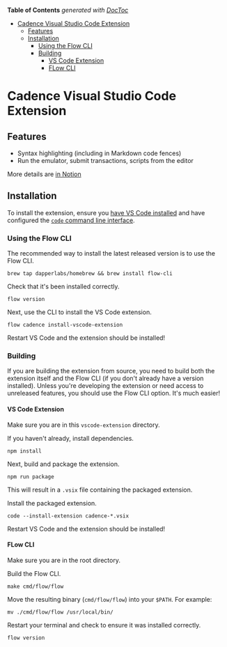 <!-- START doctoc generated TOC please keep comment here to allow auto update -->
<!-- DON'T EDIT THIS SECTION, INSTEAD RE-RUN doctoc TO UPDATE -->
**Table of Contents**  *generated with [DocToc](https://github.com/thlorenz/doctoc)*

- [Cadence Visual Studio Code Extension](#cadence-visual-studio-code-extension)
  - [Features](#features)
  - [Installation](#installation)
    - [Using the Flow CLI](#using-the-flow-cli)
    - [Building](#building)
      - [VS Code Extension](#vs-code-extension)
      - [FLow CLI](#flow-cli)

<!-- END doctoc generated TOC please keep comment here to allow auto update -->

# Cadence Visual Studio Code Extension

## Features

- Syntax highlighting (including in Markdown code fences)
- Run the emulator, submit transactions, scripts from the editor

More details are [in Notion](https://www.notion.so/dapperlabs/Using-Eddy-fa9df1c81bde4a81a449286b162f821e)

## Installation

To install the extension, ensure you [have VS Code installed](https://code.visualstudio.com/docs/setup/mac)
and have configured the [`code` command line interface](https://code.visualstudio.com/docs/setup/mac#_launching-from-the-command-line).

### Using the Flow CLI

The recommended way to install the latest released version is to use the Flow CLI. 
```shell script
brew tap dapperlabs/homebrew && brew install flow-cli
```

Check that it's been installed correctly.
```shell script
flow version
```

Next, use the CLI to install the VS Code extension.
```shell script
flow cadence install-vscode-extension
```

Restart VS Code and the extension should be installed!

### Building

If you are building the extension from source, you need to build both the 
extension itself and the Flow CLI (if you don't already have a version installed).
Unless you're developing the extension or need access to unreleased features, 
you should use the Flow CLI option. It's much easier!

#### VS Code Extension
Make sure you are in this `vscode-extension` directory. 

If you haven't already, install dependencies.
```shell script
npm install
```

Next, build and package the extension.
```shell script
npm run package
```

This will result in a `.vsix` file containing the packaged extension. 

Install the packaged extension.
```shell script
code --install-extension cadence-*.vsix
```

Restart VS Code and the extension should be installed!

#### FLow CLI

Make sure you are in the root directory.

Build the Flow CLI.
```shell script
make cmd/flow/flow
```

Move the resulting binary (`cmd/flow/flow`) into your `$PATH`. For example:
```shell script
mv ./cmd/flow/flow /usr/local/bin/
```

Restart your terminal and check to ensure it was installed correctly.
```shell script
flow version
```


